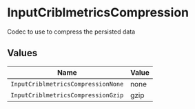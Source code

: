 # InputCriblmetricsCompression

Codec to use to compress the persisted data


## Values

| Name                               | Value                              |
| ---------------------------------- | ---------------------------------- |
| `InputCriblmetricsCompressionNone` | none                               |
| `InputCriblmetricsCompressionGzip` | gzip                               |